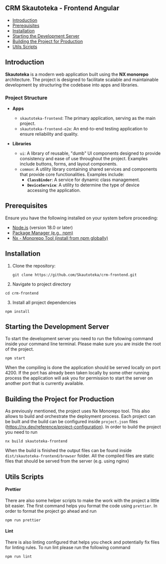 ## CRM Skautoteka - Frontend Angular

- [Introduction](#introduction)
- [Prerequisites](#prerequisites)
- [Installation](#installation)
- [Starting the Development Server](#starting-the-development-server)
- [Building the Project for Production](#building-the-project-for-production)
- [Utils Scripts](#utils-scripts)

## Introduction

**Skautoteka** is a modern web application built using the **NX monorepo** architecture. The project is designed to facilitate scalable and maintainable development by structuring the codebase into apps and libraries.

### Project Structure

- **Apps**

  - `skautoteka-frontend`: The primary application, serving as the main project.
  - `skautoteka-frontend-e2e`: An end-to-end testing application to ensure reliability and quality.

- **Libraries**
  - `ui`: A library of reusable, "dumb" UI components designed to provide consistency and ease of use throughout the project. Examples include buttons, forms, and layout components.
  - `common`: A utility library containing shared services and components that provide core functionalities. Examples include:
    - **`ClassBinder`**: A service for dynamic class management.
    - **`DeviceService`**: A utility to determine the type of device accessing the application.

## Prerequisites

Ensure you have the following installed on your system before proceeding:

- [Node.js](https://nodejs.org/) (version 18.0 or later)
- [Package Manager (e.g., npm)](https://www.npmjs.com/get-npm)
- [Nx - Monorepo Tool (install from npm globally)](https://nx.dev)

## Installation

1. Clone the repository:
   ```
   git clone https://github.com/Skautoteka/crm-frontend.git
   ```
2. Navigate to project directory

```
cd crm-frontend
```

3. Install all project dependencies

```
npm install
```

## Starting the Development Server

To start the development server you need to run the following command inside your command line terminal. Please make sure you are inside the root of the project.

```
npm start
```

When the compiling is done the application should be served locally on port 4200. If the port has already been taken locally by some other running process the application will ask you for permission to start the server on another port that is currently available.

## Building the Project for Production

As previously mentioned, the project uses Nx Monorepo tool. This also allows to build and orchestrate the deployment process. Each project can be built and the build can be configured inside `project.json` files (https://nx.dev/reference/project-configuration). In order to build the project you need to run

```
nx build skautoteka-frontend
```

When the build is finished the output files can be found inside `dist/skautoteka-frontend/browser` folder. All the compiled files are static files that should be served from the server (e.g. using nginx)

## Utils Scripts

#### Prettier

There are also some helper scripts to make the work with the project a little bit easier. The first command helps you format the code using `prettier`. In order to format the project go ahead and run

```
npm run prettier
```

#### Lint

There is also linting configured that helps you check and potentially fix files for linting rules. To run lint please run the following command

```
npm run lint
```
